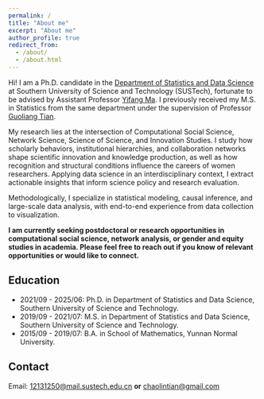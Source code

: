 ```yaml
---
permalink: /
title: "About me"
excerpt: "About me"
author_profile: true
redirect_from: 
  - /about/
  - /about.html
---
```


<!-- <img src="../images/2023.8.jpg" width="600"> -->

Hi! I am a Ph.D. candidate in the [Department of Statistics and Data Science](https://stat-ds.sustech.edu.cn/) at Southern University of Science and Technology (SUSTech), fortunate to be advised by Assistant Professor [Yifang Ma](https://faculty.sustech.edu.cn/?tagid=mayf&iscss=1&snapid=1&orderby=date&go=2). I previously received my M.S. in Statistics from the same department under the supervision of Professor [Guoliang Tian](https://faculty.sustech.edu.cn/?tagid=tiangl&iscss=1&snapid=1&orderby=date&go=2).

My research lies at the intersection of Computational Social Science, Network Science, Science of Science, and Innovation Studies. I study how scholarly behaviors, institutional hierarchies, and collaboration networks shape scientific innovation and knowledge production, as well as how recognition and structural conditions influence the careers of women researchers. Applying data science in an interdisciplinary context, I extract actionable insights that inform science policy and research evaluation.

Methodologically, I specialize in statistical modeling, causal inference, and large-scale data analysis, with end-to-end experience from data collection to visualization.

**I am currently seeking postdoctoral or research opportunities in computational social science, network analysis, or gender and equity studies in academia. Please feel free to reach out if you know of relevant opportunities or would like to connect.**

## Education
* 2021/09 - 2025/06:  Ph.D. in Department of Statistics and Data Science, Southern University of Science and Technology.
* 2019/09 - 2021/07:  M.S. in Department of Statistics and Data Science, Southern University of Science and Technology.
* 2015/09 - 2019/07:  B.A. in School of Mathematics, Yunnan Normal University.

## Contact
Email: 12131250@mail.sustech.edu.cn **or** chaolintian@gmail.com
